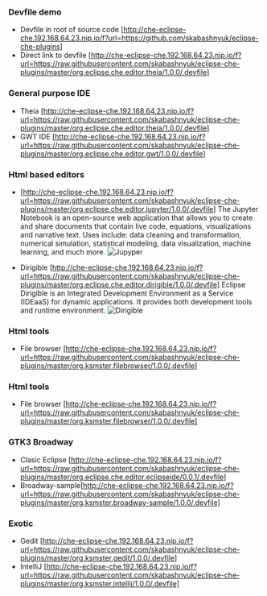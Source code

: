 ### Devfile demo

- Devfile in root of source code [http://che-eclipse-che.192.168.64.23.nip.io/f?url=https://github.com/skabashnyuk/eclipse-che-plugins]
 - Direct link to devfile [http://che-eclipse-che.192.168.64.23.nip.io/f?url=https://raw.githubusercontent.com/skabashnyuk/eclipse-che-plugins/master/org.eclipse.che.editor.theia/1.0.0/.devfile]


### General purpose IDE
 - Theia [http://che-eclipse-che.192.168.64.23.nip.io/f?url=https://raw.githubusercontent.com/skabashnyuk/eclipse-che-plugins/master/org.eclipse.che.editor.theia/1.0.0/.devfile]
 - GWT IDE [http://che-eclipse-che.192.168.64.23.nip.io/f?url=https://raw.githubusercontent.com/skabashnyuk/eclipse-che-plugins/master/org.eclipse.che.editor.gwt/1.0.0/.devfile]

### Html based editors

 -  [http://che-eclipse-che.192.168.64.23.nip.io/f?url=https://raw.githubusercontent.com/skabashnyuk/eclipse-che-plugins/master/org.eclipse.che.editor.jupyter/1.0.0/.devfile]
 The Jupyter Notebook is an open-source web application that allows you to create and share documents that contain live code, equations, visualizations and narrative text. Uses include: data cleaning and transformation, numerical simulation, statistical modeling, data visualization, machine learning, and much more.
![Jupyper](https://jupyter.org/assets/jupyterpreview.png "Jupyper")

 - Dirigible [http://che-eclipse-che.192.168.64.23.nip.io/f?url=https://raw.githubusercontent.com/skabashnyuk/eclipse-che-plugins/master/org.eclipse.che.editor.dirigible/1.0.0/.devfile] Eclipse Dirigible is an Integrated Development Environment as a Service (IDEaaS) for dynamic applications. It provides both development tools and runtime environment.
![Dirigible](https://github.com/eclipse/dirigible/raw/master/logo/dirigible-logo-symbol.png "Dirigible")

### Html tools
 - File browser [http://che-eclipse-che.192.168.64.23.nip.io/f?url=https://raw.githubusercontent.com/skabashnyuk/eclipse-che-plugins/master/org.ksmster.filebrowser/1.0.0/.devfile]

 ### Html tools
 - File browser [http://che-eclipse-che.192.168.64.23.nip.io/f?url=https://raw.githubusercontent.com/skabashnyuk/eclipse-che-plugins/master/org.ksmster.filebrowser/1.0.0/.devfile]

 ###  GTK3 Broadway
 - Clasic Eclipse [http://che-eclipse-che.192.168.64.23.nip.io/f?url=https://raw.githubusercontent.com/skabashnyuk/eclipse-che-plugins/master/org.eclipse.che.editor.eclipseide/0.0.1/.devfile]
 - Broadway-sample[http://che-eclipse-che.192.168.64.23.nip.io/f?url=https://raw.githubusercontent.com/skabashnyuk/eclipse-che-plugins/master/org.ksmster.broadway-sample/1.0.0/.devfile]

 ###  Exotic
 - Gedit [http://che-eclipse-che.192.168.64.23.nip.io/f?url=https://raw.githubusercontent.com/skabashnyuk/eclipse-che-plugins/master/org.ksmster.gedit/1.0.0/.devfile]
 - IntelliJ [http://che-eclipse-che.192.168.64.23.nip.io/f?url=https://raw.githubusercontent.com/skabashnyuk/eclipse-che-plugins/master/org.ksmster.intellij/1.0.0/.devfile]

